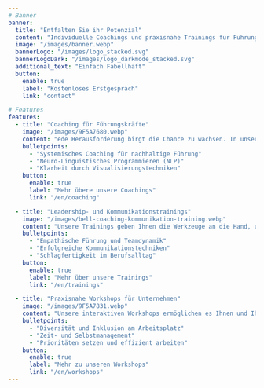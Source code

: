```yaml
---
# Banner
banner:
  title: "Entfalten Sie ihr Potenzial"
  content: "Individuelle Coachings und praxisnahe Trainings für Führungskräfte und Teams – mit Methoden, die wirklich wirken."
  image: "/images/banner.webp"
  bannerLogo: "/images/logo_stacked.svg"
  bannerLogoDark: "/images/logo_darkmode_stacked.svg"
  additional_text: "Einfach Fabellhaft"
  button:
    enable: true
    label: "Kostenloses Erstgespräch"
    link: "contact"

# Features
features:
  - title: "Coaching für Führungskräfte"
    image: "/images/9F5A7680.webp"
    content: "ede Herausforderung birgt die Chance zu wachsen. In unseren individuellen Coaching-Sessions entwickeln Sie mit bewährten psychologischen Methoden und praxisnahen Ansätzen nachhaltige Lösungen für Ihren Führungsalltag."
    bulletpoints:
      - "Systemisches Coaching für nachhaltige Führung"
      - "Neuro-Linguistisches Programmieren (NLP)"
      - "Klarheit durch Visualisierungstechniken"
    button:
      enable: true
      label: "Mehr übere unsere Coachings"
      link: "/en/coaching"

  - title: "Leadership- und Kommunikationstrainings"
    image: "/images/bell-coaching-kommunikation-training.webp"
    content: "Unsere Trainings geben Ihnen die Werkzeuge an die Hand, um souverän zu führen, klar zu kommunizieren und in schwierigen Situationen schlagfertig zu reagieren. Lernen Sie in einer inspirierenden Umgebung, die zum Mitmachen und Ausprobieren einlädt."
    bulletpoints:
      - "Empathische Führung und Teamdynamik"
      - "Erfolgreiche Kommunikationstechniken"
      - "Schlagfertigkeit im Berufsalltag"
    button:
      enable: true
      label: "Mehr über unsere Trainings"
      link: "/en/trainings"

  - title: "Praxisnahe Workshops für Unternehmen"
    image: "/images/9F5A7831.webp"
    content: "Unsere interaktiven Workshops ermöglichen es Ihnen und Ihrem Team, neue Perspektiven zu gewinnen und Ihre Zusammenarbeit auf ein neues Level zu heben. Mit einer Kombination aus Fachwissen, Empathie und direkter Anwendung gestalten wir Lernräume, die nachhaltig wirken."
    bulletpoints:
      - "Diversität und Inklusion am Arbeitsplatz"
      - "Zeit- und Selbstmanagement"
      - "Prioritäten setzen und effizient arbeiten"
    button:
      enable: true
      label: "Mehr zu unseren Workshops"
      link: "/en/workshops"
---
```



